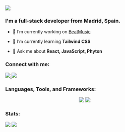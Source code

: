<h1 align="left">
    <img src="https://readme-typing-svg.herokuapp.com/?font=OpenSans&size=35&left=true&vCenter=true&width=500&height=70&duration=4000&lines=Hello+there!+👋;+I'm+Álvaro+M.Villar.;" />
</h1>
<h3 align="left">I'm a full-stack developer from Madrid, Spain.</h3>

- 🔭 I’m currently working on [BeatMusic](https://github.com/amv87/BeatMusic_pt49_FP)

- 🌱 I’m currently learning **Tailwind CSS**

- 💬 Ask me about **React, JavaScript, Phyton**

<h3 align="left">Connect with me:</h3>
  <a href="mailto:alvaromvillar@outlook.com">
    <img src="https://img.shields.io/badge/Mail-F06B66?logo=mailgun&logoColor=fff&style=for-the-badge" />
  </a>
  <a href="https://linkedin.com/in/álvaromvillar-developer" target="_blank">
    <img src="https://img.shields.io/badge/LinkedIn-0077B5?style=for-the-badge&logo=linkedin&logoColor=white" target="_blank" />
  </a>
</p>

<h3 align="left">Languages, Tools, and Frameworks:</h3>
<div align="center">
    <img src="https://skillicons.dev/icons?i=react,bootstrap,vscode,github,figma,photoshop,ai,tailwind,git" />
    <img src="https://skillicons.dev/icons?i=anaconda,nodejs,npm,html,css,postgres,python,javascript,jest,mysql,flask" />
</div>

<h3 align="left">Stats:</h3>

![](https://github-readme-stats.vercel.app/api?username=amv87&theme=tokyonight&hide_border=false&include_all_commits=false&count_private=false)
![](https://github-readme-streak-stats.herokuapp.com/?user=amv87&theme=tokyonight&hide_border=false)
